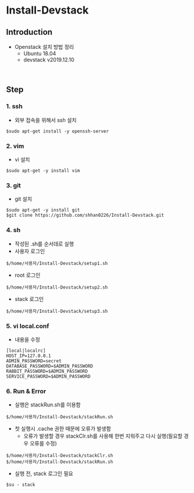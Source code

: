 # Install-Devstack

## Introduction
* Openstack 설치 방법 정리
  * Ubuntu 18.04
  * devstack v2019.12.10

<br>

## Step

### 1. ssh <br>
* 외부 접속을 위해서 ssh 설치 <br>        
```
$sudo apt-get install -y openssh-server
```

### 2. vim <br>
* vi 설치 <br>        
```
$sudo apt-get -y install vim
```

### 3. git <br>
* git 설치 <br>        
```
$sudo apt-get -y install git
$git clone https://github.com/shhan0226/Install-Devstack.git
```

### 4. sh <br>
* 작성된 .sh를 순서데로 실행 <br>
* 사용자 로그인
```
$/home/사용자/Install-Devstack/setup1.sh
```
* root 로그인
```
$/home/사용자/Install-Devstack/setup2.sh
```
* stack 로그인
```
$/home/사용자/Install-Devstack/setup3.sh
```

### 5. vi local.conf <br>
* 내용을 수정 <br>        
```
[local|localrc]
HOST_IP=127.0.0.1
ADMIN_PASSWORD=secret
DATABASE_PASSWORD=$ADMIN_PASSWORD
RABBIT_PASSWORD=$ADMIN_PASSWORD
SERVICE_PASSWORD=$ADMIN_PASSWORD
```

### 6. Run & Error <br>
* 실행은 stackRun.sh를 이용함 <br>
```
$/home/사용자/Install-Devstack/stackRun.sh
```
* 첫 실행시 .cache 권한 때문에 오류가 발생함<br>
   * 오류가 발생할 경우 stackClr.sh를 사용해 한번 지워주고 다시 실행(필요할 경우 오류를 수정)<br>
```
$/home/사용자/Install-Devstack/stackClr.sh
$/home/사용자/Install-Devstack/stackRun.sh
```

   * 실행 전, stack 로그인 필요
```
$su - stack
```
